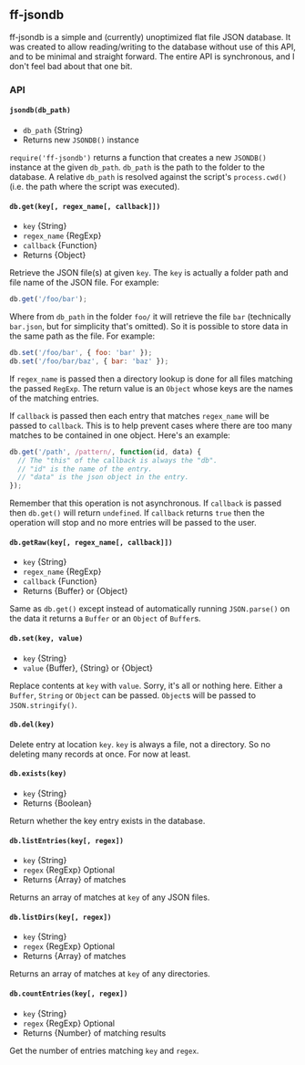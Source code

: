 ## ff-jsondb

ff-jsondb is a simple and (currently) unoptimized flat file JSON database. It
was created to allow reading/writing to the database without use of this API,
and to be minimal and straight forward. The entire API is synchronous, and I
don't feel bad about that one bit.


### API

#### `jsondb(db_path)`

* `db_path` {String}
* Returns new `JSONDB()` instance

`require('ff-jsondb')` returns a function that creates a new `JSONDB()`
instance at the given `db_path`. `db_path` is the path to the folder to the
database. A relative `db_path` is resolved against the script's `process.cwd()`
(i.e. the path where the script was executed).


#### `db.get(key[, regex_name[, callback]])`

* `key` {String}
* `regex_name` {RegExp}
* `callback` {Function}
* Returns {Object}

Retrieve the JSON file(s) at given `key`. The `key` is actually a folder path
and file name of the JSON file. For example:

```js
db.get('/foo/bar');
```

Where from `db_path` in the folder `foo/` it will retrieve the file `bar`
(technically `bar.json`, but for simplicity that's omitted). So it is possible
to store data in the same path as the file. For example:

```js
db.set('/foo/bar', { foo: 'bar' });
db.set('/foo/bar/baz', { bar: 'baz' });
```

If `regex_name` is passed then a directory lookup is done for all files
matching the passed `RegExp`. The return value is an `Object` whose keys are
the names of the matching entries.

If `callback` is passed then each entry that matches `regex_name` will be
passed to `callback`. This is to help prevent cases where there are too many
matches to be contained in one object. Here's an example:

```js
db.get('/path', /pattern/, function(id, data) {
  // The "this" of the callback is always the "db".
  // "id" is the name of the entry.
  // "data" is the json object in the entry.
});
```

Remember that this operation is not asynchronous. If `callback` is passed then
`db.get()` will return `undefined`. If `callback` returns `true` then the
operation will stop and no more entries will be passed to the user.


#### `db.getRaw(key[, regex_name[, callback]])`

* `key` {String}
* `regex_name` {RegExp}
* `callback` {Function}
* Returns {Buffer} or {Object}

Same as `db.get()` except instead of automatically running `JSON.parse()` on
the data it returns a `Buffer` or an `Object` of `Buffer`s.


#### `db.set(key, value)`

* `key` {String}
* `value` {Buffer}, {String} or {Object}

Replace contents at `key` with `value`. Sorry, it's all or nothing here. Either
a `Buffer`, `String` or `Object` can be passed. `Object`s will be passed to
`JSON.stringify()`.


#### `db.del(key)`

Delete entry at location `key`. `key` is always a file, not a directory. So no
deleting many records at once. For now at least.


#### `db.exists(key)`

* `key` {String}
* Returns {Boolean}

Return whether the key entry exists in the database.


#### `db.listEntries(key[, regex])`

* `key` {String}
* `regex` {RegExp} Optional
* Returns {Array} of matches

Returns an array of matches at `key` of any JSON files.


#### `db.listDirs(key[, regex])`

* `key` {String}
* `regex` {RegExp} Optional
* Returns {Array} of matches

Returns an array of matches at `key` of any directories.


#### `db.countEntries(key[, regex])`

* `key` {String}
* `regex` {RegExp} Optional
* Returns {Number} of matching results

Get the number of entries matching `key` and `regex`.
